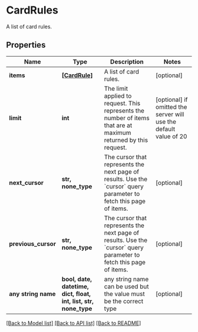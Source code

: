 # CardRules

A list of card rules.

## Properties
Name | Type | Description | Notes
------------ | ------------- | ------------- | -------------
**items** | [**[CardRule]**](CardRule.md) | A list of card rules. | [optional] 
**limit** | **int** | The limit applied to request. This represents the number of items that are at maximum returned by this request. | [optional]  if omitted the server will use the default value of 20
**next_cursor** | **str, none_type** | The cursor that represents the next page of results. Use the &#x60;cursor&#x60; query parameter to fetch this page of items. | [optional] 
**previous_cursor** | **str, none_type** | The cursor that represents the next page of results. Use the &#x60;cursor&#x60; query parameter to fetch this page of items. | [optional] 
**any string name** | **bool, date, datetime, dict, float, int, list, str, none_type** | any string name can be used but the value must be the correct type | [optional]

[[Back to Model list]](../README.md#documentation-for-models) [[Back to API list]](../README.md#documentation-for-api-endpoints) [[Back to README]](../README.md)


